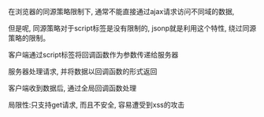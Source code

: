 在浏览器的同源策略限制下, 通常不能直接通过ajax请求访问不同域的数据, 

但是呢, 同源策略对于script标签是没有限制的, jsonp就是利用这个特性, 绕过同源策略的限制。

客户端通过script标签将回调函数作为参数传递给服务器

服务器处理请求, 并将数据以回调函数的形式返回

客户端收到数据后, 通过全局回调函数处理

局限性:只支持get请求, 而且不安全, 容易遭受到xss的攻击